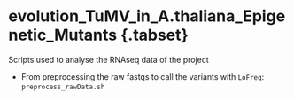 # evolution_TuMV_in_A.thaliana_Epigenetic_Mutants {.tabset}

Scripts used to analyse the RNAseq data of the project

- From preprocessing the raw fastqs to call the variants with `LoFreq`: `preprocess_rawData.sh`
